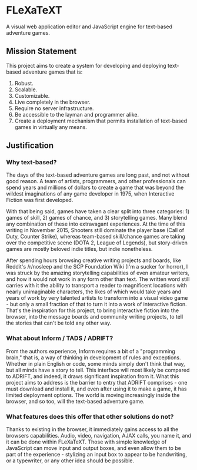# FLeXaTeXT
A visual web application editor and JavaScript engine for text-based adventure games.

## Mission Statement
This project aims to create a system for developing and deploying text-based adventure games that is:

1. Robust.
2. Scalable.
3. Customizable.
4. Live completely in the browser.
5. Require no server infrastructure.
6. Be accessible to the layman and programmer alike.
7. Create a deployment mechanism that permits installation of text-based games in virtually any means.

## Justification

### Why text-based?

The days of the text-based adventure games are long past, and not without good reason. A team of artists, programmers, and other professionals can spend years and millions of dollars to create a game that was beyond the wildest imaginations of any game developer in 1975, when Interactive Fiction was first developed. 

With that being said, games have taken a clear split into three categories: 1) games of skill, 2) games of chance, and 3) storytelling games. Many blend any combination of these into extravagant experiences. At the time of this writing in November 2015, Shooters still dominate the player base (Call of Duty, Counter Strike), whereas team-based skill/chance games are taking over the competitive scene (DOTA 2, League of Legends), but story-driven games are mostly beloved indie titles, but indie nonetheless.

After spending hours browsing creative writing projects and boards, like Reddit's /r/nosleep and the SCP Foundation Wiki (I'm a sucker for horror), I was struck by the amazing storytelling capabilities of even amateur writers, and how it would not work in any form other than text. The written word still carries with it the ability to transport a reader to magnificent locations with nearly unimaginable characters, the likes of which would take years and years of work by very talented artists to transform into a visual video game - but only a small fraction of that to turn it into a work of interactive fiction. That's the inspiration for this project, to bring interactive fiction into the browser, into the message boards and community writing projects, to tell the stories that can't be told any other way. 

### What about Inform / TADS / ADRIFT?

From the authors experience, Inform requires a bit of a "programming brain," that is, a way of thinking in development of rules and exceptions. Whether in plain English or code, some minds simply don't think that way, but all minds have a story to tell. This interface will most likely be compared to ADRIFT, and indeed, it draws significant inspiration from it. What this project aims to address is the barrier to entry that ADRIFT comprises - one must download and install it, and even after using it to make a game, it has limited deployment options. The world is moving increasingly inside the browser, and so too, will the text-based adventure game.

### What features does this offer that other solutions do not?

Thanks to existing in the browser, it immediately gains access to all the browsers capabilities. Audio, video, navigation, AJAX calls, you name it, and it can be done within FLeXaTeXT. Those with simple knowledge of JavaScript can move input and output boxes, and even allow them to be part of the experience - stylizing an input box to appear to be handwriting, or a typewriter, or any other idea should be possible.
